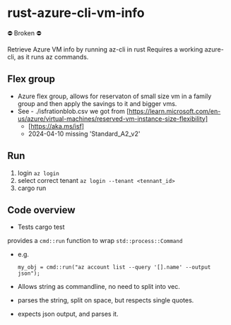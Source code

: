 # rust-azure-cli-vm-info

⛔️ Broken ⛔️

Retrieve Azure VM info by running az-cli in rust
Requires a working azure-cli, as it runs az commands.

## Flex group

* Azure flex group, allows for reservaton of small size vm in a family group and then apply the savings to it and bigger vms.
* See - ./isfrationblob.csv we got from [https://learn.microsoft.com/en-us/azure/virtual-machines/reserved-vm-instance-size-flexibility]
  * [https://aka.ms/isf]
  * 2024-04-10 missing 'Standard_A2_v2'

## Run

1. login ```az login```
2. select correct tenant ```az login --tenant <tennant_id>```
3. cargo run

## Code overview

* Tests cargo test

provides a ```cmd::run``` function to wrap ```std::process::Command```

* e.g.

      my_obj = cmd::run("az account list --query '[].name' --output json");

* Allows string as commandline, no need to split into vec.
* parses the string, split on space, but respects single quotes.
* expects json output, and parses it.
